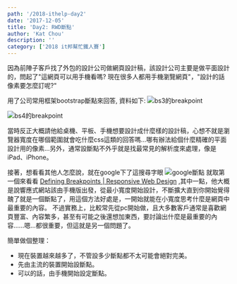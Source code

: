 ```yaml
---
path: '/2018-ithelp-day2'
date: '2017-12-05'
title: 'Day2: RWD斷點'
author: 'Kat Chou'
description: ''
category: ['2018 it邦幫忙鐵人賽']
---
```


因為前陣子客戶找了外包的設計公司做網頁設計稿，該設計公司主要是做平面設計的，問起了"這網頁可以用手機看嗎? 現在很多人都用手機瀏覽網頁"，"設計的話像素要怎麼訂呢?" 

用了公司常用框架bootstrap斷點來回答, 資料如下:
![bs3的breakpoint](https://upload-images.jianshu.io/upload_images/4119783-c9afa47e94a893ff.JPG?imageMogr2/auto-orient/strip%7CimageView2/2/w/1240)

![bs4的breakpoint](https://upload-images.jianshu.io/upload_images/4119783-7879d98040e705b6.JPG?imageMogr2/auto-orient/strip%7CimageView2/2/w/1240)

當時反正大概請他給桌機、平板、手機想要設計成什麼樣的設計稿，心想不就是瀏覽器寬度在哪個範圍就會吃什麼css這類的回答嗎...哪有辦法給個什麼精確的平面設計用的像素...另外，通常設斷點不外乎就是找最常見的解析度來處理，像是iPad、iPhone。

接著，想看看其他人怎麼說，就在google下了這搜尋字眼
![google斷點](https://upload-images.jianshu.io/upload_images/4119783-d693db955a659ec7.png?imageMogr2/auto-orient/strip%7CimageView2/2/w/1240)
就取第一個來看看 [Defining Breakpoints | Responsive Web Design](https://responsivedesign.is/strategy/page-layout/defining-breakpoints/) ,其中一點，他大概是說響應式網站該由手機版出發，從最小寬度開始設計，不斷擴大直到你開始覺得醜了就是一個斷點了，用這個方法好處是，一開始就能在小寬度思考什麼是網頁中最重要的內容。
不過實務上，比較常先從pc開始做，且大多數客戶通常是喜歡網頁豐富、內容繁多，甚至有可能之後還想加東西，要討論出什麼是最重要的內容......嗯...都很重要，但這就是另一個問題了。

簡單做個整理：
* 現在裝置越來越多了，不管設多少斷點都不太可能會絕對完美。
* 先由主流的裝置開始設斷點。
* 可以的話，由手機開始設定斷點。




